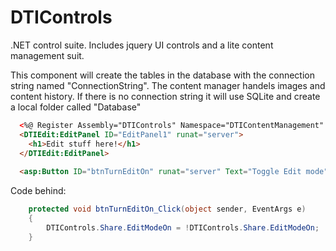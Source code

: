 # DTIControls
.NET control suite. Includes jquery UI controls and a lite content management suit.


This component will create the tables in the database with the connection string named "ConnectionString". The content manager handels images and content history. If there is no connection string it will use SQLite and create a local folder called "Database"

```HTML
  <%@ Register Assembly="DTIControls" Namespace="DTIContentManagement" TagPrefix="DTIEdit" %>
  <DTIEdit:EditPanel ID="EditPanel1" runat="server">
    <h1>Edit stuff here!</h1>
  </DTIEdit:EditPanel>
    
  <asp:Button ID="btnTurnEditOn" runat="server" Text="Toggle Edit mode" OnClick="btnTurnEditOn_Click" />
```

Code behind:
```C#
	protected void btnTurnEditOn_Click(object sender, EventArgs e)
	{
		DTIControls.Share.EditModeOn = !DTIControls.Share.EditModeOn;
	}
```

